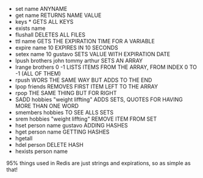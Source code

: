 - set name ANYNAME
- get name RETURNS NAME VALUE
- keys \* GETS ALL KEYS
- exists name
- flushall DELETES ALL FILES
- ttl name GETS THE EXPIRATION TIME FOR A VARIABLE
- expire name 10 EXPIRES IN 10 SECONDS
- setex name 10 gustavo SETS VALUE WITH EXPIRATION DATE
- lpush brothers john tommy arthur SETS AN ARRAY
- lrange brothers 0 -1 LISTS ITEMS FROM THE ARRAY, FROM INDEX 0 TO -1 (ALL OF THEM)
- rpush WORS THE SAME WAY BUT ADDS TO THE END
- lpop friends REMOVES FIRST ITEM LEFT TO THE ARRAY
- rpop THE SAME THING BUT FOR RIGHT
- SADD hobbies "weight liffting" ADDS SETS, QUOTES FOR HAVING MORE THAN ONE WORD
- smembers hobbies TO SEE ALLS SETS
- srem hobbies "weight liffting" REMOVE ITEM FROM SET
- hset person name gustavo ADDING HASHES
- hget person name GETTING HASHES
- hgetall
- hdel person DELETE HASH
- hexists person name

95% things used in Redis are just strings and expirations, so as simple as that!
